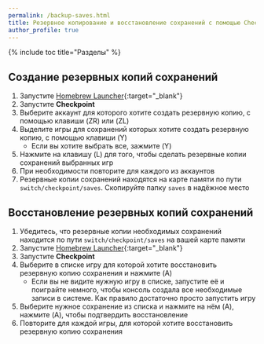 ```yaml
---
permalink: /backup-saves.html
title: Резервное копирование и восстановление сохранений с помощью Checkpoint
author_profile: true
---
```

{% include toc title="Разделы" %}

## Создание резервных копий сохранений 

1. Запустите [Homebrew Launcher](launch-hbl){:target="_blank"}
1. Запустите **Checkpoint**
1. Выберите аккаунт для которого хотите создать резервную копию, с помощью клавиши (ZR) или (ZL)
1. Выделите игры для сохранений которых хотите создать резервную копию, с помощью клавиши (Y)
	* Если вы хотите выбрать все, зажмите (Y)
1. Нажмите на клавишу (L) для того, чтобы сделать резервные копии сохранений выбранных игр
1. При необходимости повторите для каждого из аккаунтов 
1. Резервные копии сохранений находятся на карте памяти по пути `switch/checkpoint/saves`. Скопируйте папку `saves` в надёжное место

## Восстановление резервных копий сохранений 

1. Убедитесь, что резервные копии необходимых сохранений находится по пути `switch/checkpoint/saves` на вашей карте памяти 
1. Запустите [Homebrew Launcher](launch-hbl){:target="_blank"}
1. Запустите **Checkpoint**
1. Выберите в списке игру для которой хотите восстановить резервную копию сохранения и нажмите (A)
	* Если вы не видите нужную игру в списке, запустите её и поиграйте немного, чтобы консоль создала все необходимые записи в системе. Как правило достаточно просто запустить игру
1. Выберите нужное сохранение из списка и нажмите на нём (A), нажмите (A), чтобы подтвердить восстановление
1. Повторите для каждой игры, для которой хотите восстановить резервную копию сохранения